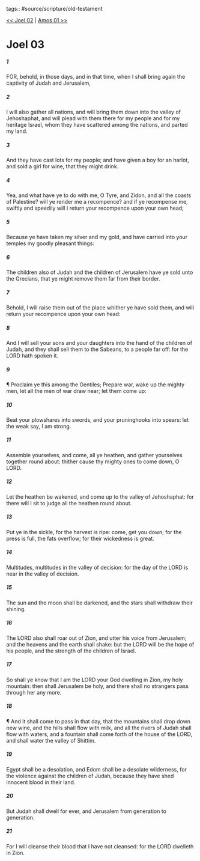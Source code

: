 tags:: #source/scripture/old-testament

[<< Joel 02](/old-testament/29_Joel/Joel_02.md) | [Amos 01 >>](/old-testament/30_Amos/Amos_01.md)

# Joel 03

##### 1

FOR, behold, in those days, and in that time, when I shall bring again the captivity of Judah and Jerusalem,

##### 2

I will also gather all nations, and will bring them down into the valley of Jehoshaphat, and will plead with them there for my people and for my heritage Israel, whom they have scattered among the nations, and parted my land.

##### 3

And they have cast lots for my people; and have given a boy for an harlot, and sold a girl for wine, that they might drink.

##### 4

Yea, and what have ye to do with me, O Tyre, and Zidon, and all the coasts of Palestine? will ye render me a recompence? and if ye recompense me, swiftly and speedily will I return your recompence upon your own head;

##### 5

Because ye have taken my silver and my gold, and have carried into your temples my goodly pleasant things:

##### 6

The children also of Judah and the children of Jerusalem have ye sold unto the Grecians, that ye might remove them far from their border.

##### 7

Behold, I will raise them out of the place whither ye have sold them, and will return your recompence upon your own head:

##### 8

And I will sell your sons and your daughters into the hand of the children of Judah, and they shall sell them to the Sabeans, to a people far off: for the LORD hath spoken it.

##### 9

¶ Proclaim ye this among the Gentiles; Prepare war, wake up the mighty men, let all the men of war draw near; let them come up:

##### 10

Beat your plowshares into swords, and your pruninghooks into spears: let the weak say, I am strong.

##### 11

Assemble yourselves, and come, all ye heathen, and gather yourselves together round about: thither cause thy mighty ones to come down, O LORD.

##### 12

Let the heathen be wakened, and come up to the valley of Jehoshaphat: for there will I sit to judge all the heathen round about.

##### 13

Put ye in the sickle, for the harvest is ripe: come, get you down; for the press is full, the fats overflow; for their wickedness is great.

##### 14

Multitudes, multitudes in the valley of decision: for the day of the LORD is near in the valley of decision.

##### 15

The sun and the moon shall be darkened, and the stars shall withdraw their shining.

##### 16

The LORD also shall roar out of Zion, and utter his voice from Jerusalem; and the heavens and the earth shall shake: but the LORD will be the hope of his people, and the strength of the children of Israel.

##### 17

So shall ye know that I am the LORD your God dwelling in Zion, my holy mountain: then shall Jerusalem be holy, and there shall no strangers pass through her any more.

##### 18

¶ And it shall come to pass in that day, that the mountains shall drop down new wine, and the hills shall flow with milk, and all the rivers of Judah shall flow with waters, and a fountain shall come forth of the house of the LORD, and shall water the valley of Shittim.

##### 19

Egypt shall be a desolation, and Edom shall be a desolate wilderness, for the violence against the children of Judah, because they have shed innocent blood in their land.

##### 20

But Judah shall dwell for ever, and Jerusalem from generation to generation.

##### 21

For I will cleanse their blood that I have not cleansed: for the LORD dwelleth in Zion.
